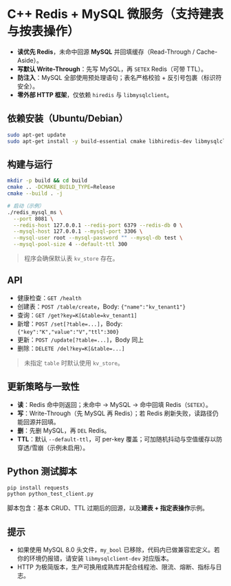 # C++ Redis + MySQL 微服务（支持建表与按表操作）

- **读优先 Redis**，未命中回源 **MySQL** 并回填缓存（Read-Through / Cache-Aside）。
- **写默认 Write-Through**：先写 MySQL，再 `SETEX` Redis（可带 TTL）。
- **防注入**：MySQL 全部使用预处理语句；表名严格校验 + 反引号包裹（标识符安全）。
- **零外部 HTTP 框架**，仅依赖 `hiredis` 与 `libmysqlclient`。

## 依赖安装（Ubuntu/Debian）
```bash
sudo apt-get update
sudo apt-get install -y build-essential cmake libhiredis-dev libmysqlclient-dev
```

## 构建与运行
```bash
mkdir -p build && cd build
cmake .. -DCMAKE_BUILD_TYPE=Release
cmake --build . -j

# 启动（示例）
./redis_mysql_ms \
  --port 8081 \
  --redis-host 127.0.0.1 --redis-port 6379 --redis-db 0 \
  --mysql-host 127.0.0.1 --mysql-port 3306 \
  --mysql-user root --mysql-password "" --mysql-db test \
  --mysql-pool-size 4 --default-ttl 300
```
> 程序会确保默认表 `kv_store` 存在。

## API
- 健康检查：`GET /health`
- 创建表：`POST /table/create`，Body: `{"name":"kv_tenant1"}`
- 查询：`GET /get?key=K[&table=kv_tenant1]`
- 新增：`POST /set[?table=...]`，Body: `{"key":"K","value":"V","ttl":300}`
- 更新：`POST /update[?table=...]`，Body 同上
- 删除：`DELETE /del?key=K[&table=...]`

> 未指定 `table` 时默认使用 `kv_store`。

## 更新策略与一致性
- **读**：Redis 命中则返回；未命中 -> MySQL -> 命中回填 Redis（`SETEX`）。
- **写**：Write-Through（先 MySQL 再 Redis）；若 Redis 刷新失败，读路径仍能回源并回填。
- **删**：先删 MySQL，再 `DEL` Redis。
- **TTL**：默认 `--default-ttl`，可 per-key 覆盖；可加随机抖动与空值缓存以防穿透/雪崩（示例未启用）。

## Python 测试脚本
```bash
pip install requests
python python_test_client.py
```
脚本包含：基本 CRUD、TTL 过期后的回源，以及**建表 + 指定表操作**示例。

## 提示
- 如果使用 MySQL 8.0 头文件，`my_bool` 已移除，代码内已做兼容宏定义。若你的环境仍报错，请安装 `libmysqlclient-dev` 对应版本。
- HTTP 为极简版本，生产可换用成熟库并配合线程池、限流、熔断、指标与日志。